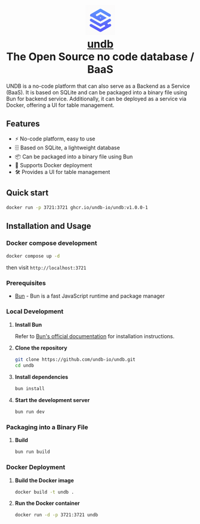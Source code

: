 <h1 align="center" style="border-bottom: none">
    <div>
        <a href="https://www.undb.io">
            <img src="/docs/images/logo.png" width="80" />
            <br>
            undb
        </a>
    </div>
    The Open Source no code database / BaaS <br>
</h1>

UNDB is a no-code platform that can also serve as a Backend as a Service (BaaS). It is based on SQLite and can be packaged into a binary file using Bun for backend service. Additionally, it can be deployed as a service via Docker, offering a UI for table management.

## Features

- ⚡ No-code platform, easy to use
- 🗄️ Based on SQLite, a lightweight database
- 📦 Can be packaged into a binary file using Bun
- 🐳 Supports Docker deployment
- 🛠️ Provides a UI for table management

## Quick start

```bash
docker run -p 3721:3721 ghcr.io/undb-io/undb:v1.0.0-1
```

## Installation and Usage

### Docker compose development

```bash
docker compose up -d
```

then visit `http://localhost:3721`

### Prerequisites

- [Bun](https://bun.sh) - Bun is a fast JavaScript runtime and package manager

### Local Development

1. **Install Bun**

   Refer to [Bun's official documentation](https://bun.sh/docs) for installation instructions.

2. **Clone the repository**

   ```bash
   git clone https://github.com/undb-io/undb.git
   cd undb
   ```

3. **Install dependencies**

   ```bash
   bun install
   ```

4. **Start the development server**

   ```bash
   bun run dev
   ```

### Packaging into a Binary File

1. **Build**
   ```bash
   bun run build
   ```

### Docker Deployment

1. **Build the Docker image**

   ```bash
   docker build -t undb .
   ```

2. **Run the Docker container**

   ```bash
   docker run -d -p 3721:3721 undb
   ```
